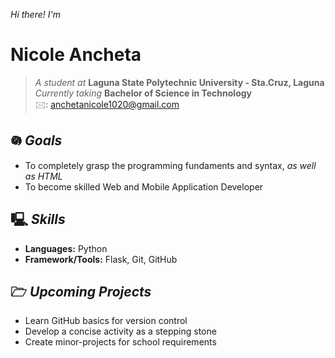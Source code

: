 _Hi there! I'm_
# Nicole Ancheta 
> _A student at_ **Laguna State Polytechnic University - Sta.Cruz, Laguna** <br>
_Currently taking_ **Bachelor of Science in Technology** <br>
🖂: anchetanicole1020@gmail.com
## 𖡎 _Goals_
- To completely grasp the programming fundaments and syntax, _as well as HTML_
- To become skilled Web and Mobile Application Developer
## 🖳 _Skills_
- **Languages:** Python
- **Framework/Tools:** Flask, Git, GitHub
## 🗁 _Upcoming Projects_ 
- Learn GitHub basics for version control
- Develop a concise activity as a stepping stone
- Create minor-projects for school requirements

